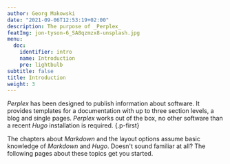```yaml
---
author: Georg Makowski
date: "2021-09-06T12:53:19+02:00"
description: The purpose of _Perplex_
featImg: jon-tyson-6_SA8qzmzx8-unsplash.jpg
menu:
  doc:
    identifier: intro
    name: Introduction
    pre: lightbulb
subtitle: false
title: Introduction
weight: 3
---
```


_Perplex_ has been designed to publish information about software. It provides templates for a documentation with up to three section levels, a blog and single pages. _Perplex_ works out of the box, no other software than a recent _Hugo_ installation is required.
{.p-first} <!--more-->

The chapters about _Markdown_ and the layout options assume basic knowledge of _Markdown_ and _Hugo_. Doesn't sound familiar at all? The following pages about these topics get you started.
